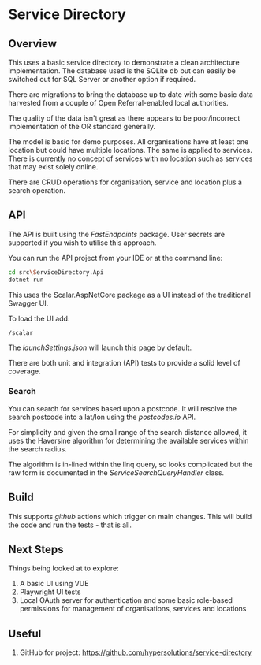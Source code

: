 # Service Directory

## Overview

This uses a basic service directory to demonstrate a clean architecture implementation. The database used is the SQLite db but 
can easily be switched out for SQL Server or another option if required.

There are migrations to bring the database up to date with some basic data harvested from a couple of Open Referral-enabled local authorities.

The quality of the data isn't great as there appears to be poor/incorrect implementation of the OR standard generally.

The model is basic for demo purposes. All organisations have at least one location but could have multiple locations. The same
is applied to services. There is currently no concept of services with no location such as services that may exist solely online.

There are CRUD operations for organisation, service and location plus a search operation.

## API

The API is built using the _FastEndpoints_ package. User secrets are supported if you wish to utilise this approach.

You can run the API project from your IDE or at the command line:

```bash
cd src\ServiceDirectory.Api
dotnet run
```

This uses the Scalar.AspNetCore package as a UI instead of the traditional Swagger UI. 

To load the UI add:

```
/scalar
```

The _launchSettings.json_ will launch this page by default.

There are both unit and integration (API) tests to provide a solid level of coverage.

### Search

You can search for services based upon a postcode. It will resolve the search postcode into a lat/lon using the _postcodes.io_ API.

For simplicity and given the small range of the search distance allowed, it uses the Haversine algorithm for determining the available 
services within the search radius.

The algorithm is in-lined within the linq query, so looks complicated but the raw form is documented in the _ServiceSearchQueryHandler_ class.

## Build

This supports _github_ actions which trigger on main changes. This will build the code and run the tests - that is all.

## Next Steps

Things being looked at to explore:

1. A basic UI using VUE
2. Playwright UI tests
3. Local OAuth server for authentication and some basic role-based permissions for management of organisations, services and locations

## Useful

1. GitHub for project: https://github.com/hypersolutions/service-directory